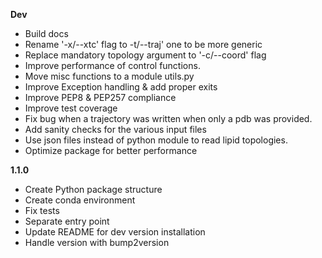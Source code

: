 **Dev**

- Build docs
- Rename '-x/--xtc' flag to -t/--traj' one to be more generic
- Replace mandatory topology argument to '-c/--coord' flag
- Improve performance of control functions.
- Move misc functions to a module utils.py
- Improve Exception handling & add proper exits
- Improve PEP8 & PEP257 compliance
- Improve test coverage
- Fix bug when a trajectory was written when only a pdb was provided.
- Add sanity checks for the various input files
- Use json files instead of python module to read lipid topologies.
- Optimize package for better performance

**1.1.0**

- Create Python package structure
- Create conda environment
- Fix tests
- Separate entry point
- Update README for dev version installation
- Handle version with bump2version

